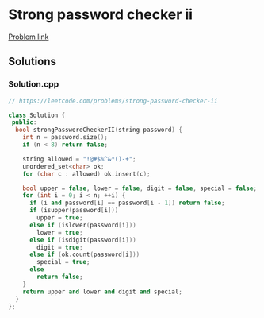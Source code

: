 # Strong password checker ii

[Problem link](https://leetcode.com/problems/strong-password-checker-ii)

## Solutions


### Solution.cpp
```cpp
// https://leetcode.com/problems/strong-password-checker-ii

class Solution {
 public:
  bool strongPasswordCheckerII(string password) {
    int n = password.size();
    if (n < 8) return false;

    string allowed = "!@#$%^&*()-+";
    unordered_set<char> ok;
    for (char c : allowed) ok.insert(c);

    bool upper = false, lower = false, digit = false, special = false;
    for (int i = 0; i < n; ++i) {
      if (i and password[i] == password[i - 1]) return false;
      if (isupper(password[i]))
        upper = true;
      else if (islower(password[i]))
        lower = true;
      else if (isdigit(password[i]))
        digit = true;
      else if (ok.count(password[i]))
        special = true;
      else
        return false;
    }
    return upper and lower and digit and special;
  }
};
```